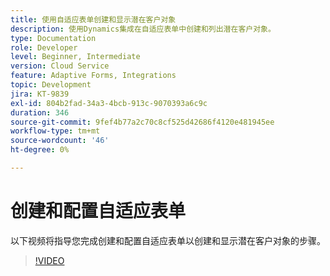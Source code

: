 ```yaml
---
title: 使用自适应表单创建和显示潜在客户对象
description: 使用Dynamics集成在自适应表单中创建和列出潜在客户对象。
type: Documentation
role: Developer
level: Beginner, Intermediate
version: Cloud Service
feature: Adaptive Forms, Integrations
topic: Development
jira: KT-9839
exl-id: 804b2fad-34a3-4bcb-913c-9070393a6c9c
duration: 346
source-git-commit: 9fef4b77a2c70c8cf525d42686f4120e481945ee
workflow-type: tm+mt
source-wordcount: '46'
ht-degree: 0%

---
```


# 创建和配置自适应表单


以下视频将指导您完成创建和配置自适应表单以创建和显示潜在客户对象的步骤。

>[!VIDEO](https://video.tv.adobe.com/v/340791?quality=12&learn=on)
